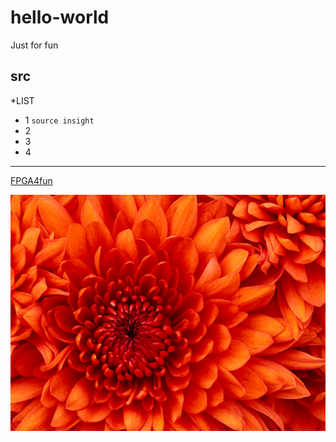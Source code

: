 # hello-world
Just for fun 
## src 
*LIST
* 1  `source insight`
* 2
* 3
* 4
---
[FPGA4fun](https://www.fpga4fun.com/SDRAM2.html)

![cherymum](https://github.com/Bill-Weng/hello-world/blob/testing/src/Chrysanthemum.jpg)
